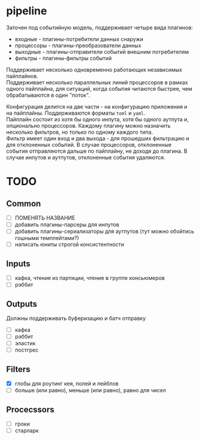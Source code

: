 # pipeline

Заточен под событийную модель, поддерживает четыре вида плагинов:
 - входные - плагины-потребители данных снаружи
 - процессоры - плагины-преобразователи данных
 - выходные - плагины-отправители событий внешним потребителям
 - фильтры - плагины-фильтры событий

Поддерживает несколько одновременно работающих независимых пайплайнов.  
Поддерживает несколько параллельных линий процессоров в рамках одного пайплайна, для ситуаций, когда события читаются быстрее, чем обрабатываются в один "поток".  
  
Конфигурация делится на две части - на конфигурацию приложения и на пайплайны. Поддерживаются форматы `toml` и `yaml`.  
Пайплайн состоит из хотя бы одного инпута, хотя бы одного аутпута и, опционально процессоров. Каждому плагину можно назначить несколько фильтров, но только по одному каждого типа.  
Фильтр имеет один вход и два выхода - для прошедших фильтрацию и для отклоненных событий. В случае процессоров, отклоненные события отправляются дальше по пайплайну, не доходя до плагина. В случае инпутов и аутпутов, отклоненные события удаляются.

# TODO
## Common
 - [ ] ПОМЕНЯТЬ НАЗВАНИЕ
 - [ ] добавить плагины-парсеры для инпутов
 - [ ] добавить плагины-сериализаторы для аутпутов (тут можно обойтись гошными темплейтами?)
 - [ ] написать юниты строгой консистентности

## Inputs
 - [ ] кафка, чтение из партиции, чтение в группе консьюмеров
 - [ ] рэббит

## Outputs
Должны поддерживать буферизацию и батч отправку
 - [ ] кафка
 - [ ] рэббит
 - [ ] эластик
 - [ ] постгрес

## Filters
 - [x] глобы для роутинг кея, полей и лейблов
 - [ ] больше (или равно), меньше (или равно), равно для чисел

## Procecssors
 - [ ] гроки
 - [ ] старларк
